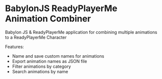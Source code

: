 # BabylonJS ReadyPlayerMe Animation Combiner

Babylon JS & ReadyPlayerMe application for combining multiple animations to a ReadyPlayerMe Character

Features:
- Name and save custom names for animations
- Export animation names as JSON file
- Filter animations by category
- Search animations by name
